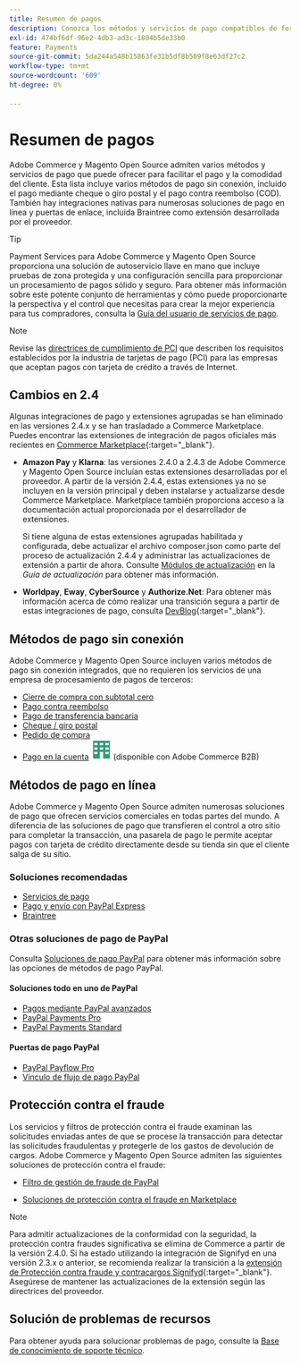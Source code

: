 ```yaml
---
title: Resumen de pagos
description: Conozca los métodos y servicios de pago compatibles de forma nativa con Adobe Commerce y Magento Open Source.
exl-id: 474bf6df-96e2-4db3-ad3c-1804b5de33b0
feature: Payments
source-git-commit: 5da244a548b15863fe31b5df8b509f8e63df27c2
workflow-type: tm+mt
source-wordcount: '609'
ht-degree: 0%

---
```


# Resumen de pagos

Adobe Commerce y Magento Open Source admiten varios métodos y servicios de pago que puede ofrecer para facilitar el pago y la comodidad del cliente. Esta lista incluye varios métodos de pago sin conexión, incluido el pago mediante cheque o giro postal y el pago contra reembolso (COD). También hay integraciones nativas para numerosas soluciones de pago en línea y puertas de enlace, incluida Braintree como extensión desarrollada por el proveedor.

>[!TIP]
>
>Payment Services para Adobe Commerce y Magento Open Source proporciona una solución de autoservicio llave en mano que incluye pruebas de zona protegida y una configuración sencilla para proporcionar un procesamiento de pagos sólido y seguro. Para obtener más información sobre este potente conjunto de herramientas y cómo puede proporcionarte la perspectiva y el control que necesitas para crear la mejor experiencia para tus compradores, consulta la [Guía del usuario de servicios de pago](https://experienceleague.adobe.com/docs/commerce/payment-services/guide-overview.html?lang=es).

>[!NOTE]
>
>Revise las [directrices de cumplimiento de PCI](../getting-started/compliance-pci.md) que describen los requisitos establecidos por la industria de tarjetas de pago (PCI) para las empresas que aceptan pagos con tarjeta de crédito a través de Internet.

## Cambios en 2.4

Algunas integraciones de pago y extensiones agrupadas se han eliminado en las versiones 2.4.x y se han trasladado a Commerce Marketplace. Puedes encontrar las extensiones de integración de pagos oficiales más recientes en [Commerce Marketplace](https://marketplace.magento.com/extensions/payments-security.html){:target="_blank"}.

- **Amazon Pay** y **Klarna**: las versiones 2.4.0 a 2.4.3 de Adobe Commerce y Magento Open Source incluían estas extensiones desarrolladas por el proveedor. A partir de la versión 2.4.4, estas extensiones ya no se incluyen en la versión principal y deben instalarse y actualizarse desde Commerce Marketplace. Marketplace también proporciona acceso a la documentación actual proporcionada por el desarrollador de extensiones.

  Si tiene alguna de estas extensiones agrupadas habilitada y configurada, debe actualizar el archivo composer.json como parte del proceso de actualización 2.4.4 y administrar las actualizaciones de extensión a partir de ahora. Consulte [Módulos de actualización](https://experienceleague.adobe.com/docs/commerce-operations/upgrade-guide/modules/upgrade.html?lang=es) en la _Guía de actualización_ para obtener más información.

- **Worldpay**, **Eway**, **CyberSource** y **Authorize.Net**: Para obtener más información acerca de cómo realizar una transición segura a partir de estas integraciones de pago, consulta [DevBlog](https://community.magento.com/t5/Magento-DevBlog/Deprecation-of-Magento-core-payment-integrations/ba-p/426445){:target="_blank"}.

## Métodos de pago sin conexión

Adobe Commerce y Magento Open Source incluyen varios métodos de pago sin conexión integrados, que no requieren los servicios de una empresa de procesamiento de pagos de terceros:

- [Cierre de compra con subtotal cero](zero-subtotal-checkout.md)
- [Pago contra reembolso](cash-on-delivery.md)
- [Pago de transferencia bancaria](bank-transfer.md)
- [Cheque / giro postal](check-money-order.md)
- [Pedido de compra](purchase-order.md)
- [Pago en la cuenta](../b2b/enable-basic-features.md#configure-payment-on-account) ![Adobe Commerce B2B](../assets/b2b.svg) (disponible con Adobe Commerce B2B)

## Métodos de pago en línea

Adobe Commerce y Magento Open Source admiten numerosas soluciones de pago que ofrecen servicios comerciales en todas partes del mundo. A diferencia de las soluciones de pago que transfieren el control a otro sitio para completar la transacción, una pasarela de pago le permite aceptar pagos con tarjeta de crédito directamente desde su tienda sin que el cliente salga de su sitio.

### Soluciones recomendadas

- [Servicios de pago](https://experienceleague.adobe.com/docs/commerce/payment-services/guide-overview.html?lang=es)
- [Pago y envío con PayPal Express](paypal-express-checkout.md)
- [Braintree](braintree.md)

### Otras soluciones de pago de PayPal

Consulta [Soluciones de pago PayPal](paypal.md) para obtener más información sobre las opciones de métodos de pago PayPal.

#### Soluciones todo en uno de PayPal

- [Pagos mediante PayPal avanzados](paypal-payments-advanced.md)
- [PayPal Payments Pro](paypal-payments-pro.md)
- [PayPal Payments Standard](paypal-payments-standard.md)

#### Puertas de pago PayPal

- [PayPal Payflow Pro](paypal-payflow-pro.md)
- [Vínculo de flujo de pago PayPal](paypal-payflow-link.md)

## Protección contra el fraude

Los servicios y filtros de protección contra el fraude examinan las solicitudes enviadas antes de que se procese la transacción para detectar las solicitudes fraudulentas y protegerle de los gastos de devolución de cargos. Adobe Commerce y Magento Open Source admiten las siguientes soluciones de protección contra el fraude:

- [Filtro de gestión de fraude de PayPal](paypal.md#paypal-fraud-management-filters)

- [Soluciones de protección contra el fraude en Marketplace][1]

>[!NOTE]
>
>Para admitir actualizaciones de la conformidad con la seguridad, la protección contra fraudes significativa se elimina de Commerce a partir de la versión 2.4.0. Si ha estado utilizando la integración de Signifyd en una versión 2.3.x o anterior, se recomienda realizar la transición a la [extensión de Protección contra fraude y contracargos Signifyd](https://marketplace.magento.com/signifyd-module-connect.html){:target="_blank"}. Asegúrese de mantener las actualizaciones de la extensión según las directrices del proveedor.

## Solución de problemas de recursos

Para obtener ayuda para solucionar problemas de pago, consulte la [Base de conocimiento de soporte técnico](https://experienceleague.adobe.com/docs/commerce-knowledge-base/kb/overview.html?lang=es).

[1]: https://marketplace.magento.com/catalogsearch/result?q=fraud%20protection
